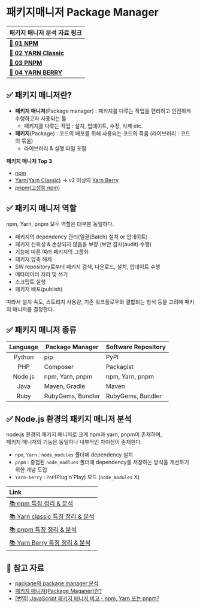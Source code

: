# 패키지매니저 Package Manager
| 패키지 매니저 분석 자료 링크                                                                                                                     |
| ----------------------------------------------------------------------------------------------------------------------------------------- |
| **[📌 01 NPM](https://github.com/gdsc-ssu/2023-front-without-boilerplate/blob/main/01.%20package-manager/01.%20NPM.md)**                  |
| **[📌 02 YARN Classic](https://github.com/gdsc-ssu/2023-front-without-boilerplate/blob/main/01.%20package-manager/02.%20YarnClassic.md)** |
| **[📌 03 PNPM](https://github.com/gdsc-ssu/2023-front-without-boilerplate/blob/main/01.%20package-manager/03.%20PNPM.md)**                |
| **[📌 04 YARN BERRY](https://github.com/gdsc-ssu/2023-front-without-boilerplate/blob/main/01.%20package-manager/04.%20YarnBerry.md)**     |


## ✅ 패키지 매니저란?
- **패키지 매니저**(Package manager) : 패키지를 다루는 작업을 편리하고 안전하게 수행하고자 사용되는 툴 
    - 패키지를 다루는 작업 : 설치, 업데이트, 수정, 삭제 etc.
- **패키지**(Package) : 코드의 배포를 위해 사용되는 코드의 묶음 (라이브러리 : 코드의 묶음)
    - 라이브러리 & 실행 파일 포함

**패키지 매니저 Top 3**      
- [npm](https://docs.npmjs.com/)
- [Yarn(Yarn Classic)](https://yarnpkg.com/) → v2 이상의 [Yarn Berry](https://yarnpkg.com/)
- [pnpm(고성능 npm)](https://pnpm.io/)

## ✅ 패키지 매니저 역할
npm, Yarn, pnpm 모두 역할은 대부분 동일하다.   
- 패키지의 dependency 관리(일괄(Batch) 설치 or 업데이트)
- 패키지 신뢰성 & 손상되지 않음을 보장 (보안 감사(audit) 수행)
- 기능에 따른 여러 패키지의 그룹화
- 패키지 압축 해제
- SW repository로부터 패키지 검색, 다운로드, 설치, 업데이트 수행
- 메타데이터 처리 및 쓰기
- 스크립트 실행
- 패키지 배포(publish)

따라서 설치 속도, 스토리지 사용량, 기존 워크플로우와 결합되는 방식 등을 고려해 패키지 매니저를 결정한다.   

## ✅ 패키지 매니저 종류
|**Language**|**Package Manager**|**Software Repository**|
|:---:|---|---|
|Python|pip|PyPI|
|PHP|Composer|Packagist|
|Node.js|npm, Yarn, pnpm|npm, Yarn, pnpm|
|Java|Maven, Gradle|Maven|
|Ruby|RubyGems, Bundler|RubyGems, Bundler|

## ✅ Node.js 환경의 패키지 매니저 분석
node.js 환경의 패키지 매니저로 크게 npm과 yarn, pnpm이 존재하며,  
패키지 매니저의 기능은 동일하나 내부적인 차이점이 존재한다.   
- `npm`, `Yarn` : `node_modules` 폴더에 dependency 설치
- `pnpm` : 중첩된 `node_modlues` 폴더에 dependency를 저장하는 방식을 개선하기 위한 개념 도입
- `Yarn-berry` : `PnP`(Plug'n'Play) 모드 (`node_modules` X)

|**Link**|
|:---|
[📚 npm 특징 정리 & 분석]()|
[📚 Yarn classic 특징 정리 & 분석]()|
[📚 pnpm 특징 정리 & 분석]()|
[📚 Yarn Berry 특징 정리 & 분석](https://github.com/yoo-jimin127/FrontEnd-PlayGround/blob/main/Package%20Manager/04_YARN-berry.md)|

## 📌 참고 자료
- [package와 package manager 분석](https://velog.io/@gil0127/Package-%EC%99%80-Package-manager)
- [패키지 매니저(Package Maganer)란?](https://computer-science-student.tistory.com/402)
- [[번역] JavaScript 패키지 매니저 비교 - npm, Yarn 또는 pnpm?](https://dev-boku.tistory.com/entry/%EB%B2%88%EC%97%AD-JavaScript-%ED%8C%A8%ED%82%A4%EC%A7%80-%EB%A7%A4%EB%8B%88%EC%A0%80-%EB%B9%84%EA%B5%90-npm-Yarn-%EB%98%90%EB%8A%94-pnpm)
